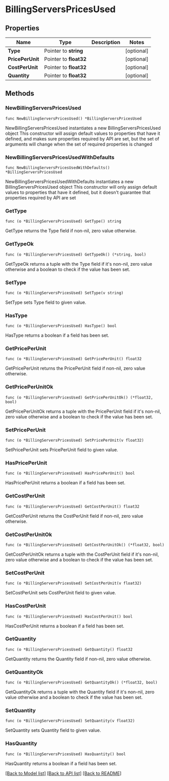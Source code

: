 # BillingServersPricesUsed

## Properties

Name | Type | Description | Notes
------------ | ------------- | ------------- | -------------
**Type** | Pointer to **string** |  | [optional] 
**PricePerUnit** | Pointer to **float32** |  | [optional] 
**CostPerUnit** | Pointer to **float32** |  | [optional] 
**Quantity** | Pointer to **float32** |  | [optional] 

## Methods

### NewBillingServersPricesUsed

`func NewBillingServersPricesUsed() *BillingServersPricesUsed`

NewBillingServersPricesUsed instantiates a new BillingServersPricesUsed object
This constructor will assign default values to properties that have it defined,
and makes sure properties required by API are set, but the set of arguments
will change when the set of required properties is changed

### NewBillingServersPricesUsedWithDefaults

`func NewBillingServersPricesUsedWithDefaults() *BillingServersPricesUsed`

NewBillingServersPricesUsedWithDefaults instantiates a new BillingServersPricesUsed object
This constructor will only assign default values to properties that have it defined,
but it doesn't guarantee that properties required by API are set

### GetType

`func (o *BillingServersPricesUsed) GetType() string`

GetType returns the Type field if non-nil, zero value otherwise.

### GetTypeOk

`func (o *BillingServersPricesUsed) GetTypeOk() (*string, bool)`

GetTypeOk returns a tuple with the Type field if it's non-nil, zero value otherwise
and a boolean to check if the value has been set.

### SetType

`func (o *BillingServersPricesUsed) SetType(v string)`

SetType sets Type field to given value.

### HasType

`func (o *BillingServersPricesUsed) HasType() bool`

HasType returns a boolean if a field has been set.

### GetPricePerUnit

`func (o *BillingServersPricesUsed) GetPricePerUnit() float32`

GetPricePerUnit returns the PricePerUnit field if non-nil, zero value otherwise.

### GetPricePerUnitOk

`func (o *BillingServersPricesUsed) GetPricePerUnitOk() (*float32, bool)`

GetPricePerUnitOk returns a tuple with the PricePerUnit field if it's non-nil, zero value otherwise
and a boolean to check if the value has been set.

### SetPricePerUnit

`func (o *BillingServersPricesUsed) SetPricePerUnit(v float32)`

SetPricePerUnit sets PricePerUnit field to given value.

### HasPricePerUnit

`func (o *BillingServersPricesUsed) HasPricePerUnit() bool`

HasPricePerUnit returns a boolean if a field has been set.

### GetCostPerUnit

`func (o *BillingServersPricesUsed) GetCostPerUnit() float32`

GetCostPerUnit returns the CostPerUnit field if non-nil, zero value otherwise.

### GetCostPerUnitOk

`func (o *BillingServersPricesUsed) GetCostPerUnitOk() (*float32, bool)`

GetCostPerUnitOk returns a tuple with the CostPerUnit field if it's non-nil, zero value otherwise
and a boolean to check if the value has been set.

### SetCostPerUnit

`func (o *BillingServersPricesUsed) SetCostPerUnit(v float32)`

SetCostPerUnit sets CostPerUnit field to given value.

### HasCostPerUnit

`func (o *BillingServersPricesUsed) HasCostPerUnit() bool`

HasCostPerUnit returns a boolean if a field has been set.

### GetQuantity

`func (o *BillingServersPricesUsed) GetQuantity() float32`

GetQuantity returns the Quantity field if non-nil, zero value otherwise.

### GetQuantityOk

`func (o *BillingServersPricesUsed) GetQuantityOk() (*float32, bool)`

GetQuantityOk returns a tuple with the Quantity field if it's non-nil, zero value otherwise
and a boolean to check if the value has been set.

### SetQuantity

`func (o *BillingServersPricesUsed) SetQuantity(v float32)`

SetQuantity sets Quantity field to given value.

### HasQuantity

`func (o *BillingServersPricesUsed) HasQuantity() bool`

HasQuantity returns a boolean if a field has been set.


[[Back to Model list]](../README.md#documentation-for-models) [[Back to API list]](../README.md#documentation-for-api-endpoints) [[Back to README]](../README.md)


